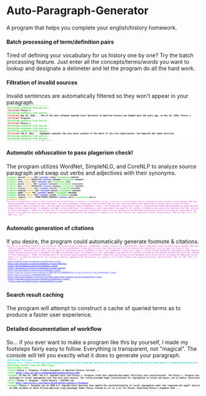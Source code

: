 # Auto-Paragraph-Generator #
A program that helps you complete your english/history homework.

#### Batch processing of term/definition pairs ####
Tired of defining your vocabulary for us history one by one? Try the batch processing feature. Just enter all the concepts/terms/words you want to lookup and designate a delimeter and let the program do all the hard work.

#### Filtration of invalid sources ####
Invalid sentences are automatically filtered so they won't appear in your paragraph.
![Obfuscation Demonstration](https://raw.githubusercontent.com/JiachenRen/Auto-Paragraph-Generator/master/documents/screenshots/invalid_sentence_filtration.png)

#### Automatic obfuscation to pass plagerism check! ####
The program utilizes WordNet, SimpleNLG, and CoreNLP to analyze source paragraph and swap out verbs and adjectives with their synonyms. 
![Obfuscation Demonstration](https://raw.githubusercontent.com/JiachenRen/Auto-Paragraph-Generator/master/documents/screenshots/obfuscation.png)

#### Automatic generation of citations ####
If you desire, the program could automatically generate footnote & citations.
![Obfuscation Demonstration](https://raw.githubusercontent.com/JiachenRen/Auto-Paragraph-Generator/master/documents/screenshots/source_generation.png)

#### Search result caching ####
The program will attempt to construct a cache of queried terms as to produce a faster user experience.

#### Detailed documentation of workflow ####
So... if you ever want to make a program like this by yourself, I made my footsteps fairly easy to follow. Everything is transparent, not "magical". The console will tell you exactly what it does to generate your paragraph.
![Obfuscation Demonstration](https://raw.githubusercontent.com/JiachenRen/Auto-Paragraph-Generator/master/documents/screenshots/workflow.png)

